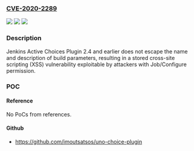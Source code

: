 ### [CVE-2020-2289](https://cve.mitre.org/cgi-bin/cvename.cgi?name=CVE-2020-2289)
![](https://img.shields.io/static/v1?label=Product&message=Jenkins%20Active%20Choices%20Plugin&color=blue)
![](https://img.shields.io/static/v1?label=Version&message=%3E%3D%202.1%20&color=brighgreen)
![](https://img.shields.io/static/v1?label=Vulnerability&message=CWE-79%3A%20Improper%20Neutralization%20of%20Input%20During%20Web%20Page%20Generation%20('Cross-site%20Scripting')&color=brighgreen)

### Description

Jenkins Active Choices Plugin 2.4 and earlier does not escape the name and description of build parameters, resulting in a stored cross-site scripting (XSS) vulnerability exploitable by attackers with Job/Configure permission.

### POC

#### Reference
No PoCs from references.

#### Github
- https://github.com/imoutsatsos/uno-choice-plugin

